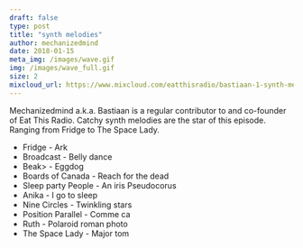 ```yaml
---
draft: false
type: post
title: "synth melodies"
author: mechanizedmind
date: 2018-01-15
meta_img: /images/wave.gif
img: /images/wave_full.gif
size: 2
mixcloud_url: https://www.mixcloud.com/eatthisradio/bastiaan-1-synth-melodies/
---
```


Mechanizedmind a.k.a. Bastiaan is a regular contributor to and co-founder of Eat This Radio.
Catchy synth melodies are the star of this episode. Ranging from Fridge to The Space Lady. 

- Fridge - Ark
- Broadcast - Belly dance
- Beak> - Eggdog
- Boards of Canada - Reach for the dead
- Sleep party People - An iris Pseudocorus
- Anika - I go to sleep
- Nine Circles - Twinkling stars
- Position Parallel - Comme ca
- Ruth - Polaroid roman photo
- The Space Lady - Major tom


